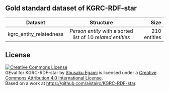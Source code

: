 ## Gold standard dataset of KGRC-RDF-star

| **Dataset** | **Structure** | **Size** |
| :---------: | :---------------------: | ----------: | 
|   kgrc_entity_relatedness    |  _Person entity_ with a sorted list of 10 _related entities_ | 210 entities |

## License
<a rel="license" href="http://creativecommons.org/licenses/by/4.0/"><img alt="Creative Commons License" style="border-width:0" src="https://i.creativecommons.org/l/by/4.0/88x31.png" /></a><br /><span xmlns:dct="http://purl.org/dc/terms/" href="http://purl.org/dc/dcmitype/Dataset" property="dct:title" rel="dct:type">GEval for KGRC-RDF-star</span> by <a xmlns:cc="http://creativecommons.org/ns#" href="https://github.com/Ease112/GEval-forKGRC-RDF-star" property="cc:attributionName" rel="cc:attributionURL">Shusaku Egami</a> is licensed under a <a rel="license" href="http://creativecommons.org/licenses/by/4.0/">Creative Commons Attribution 4.0 International License</a>.<br />Based on a work at <a xmlns:dct="http://purl.org/dc/terms/" href="https://github.com/aistairc/KGRC-RDF-star" rel="dct:source">https://github.com/aistairc/KGRC-RDF-star</a>.

